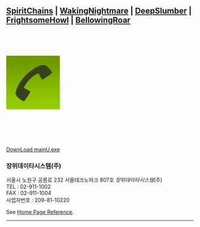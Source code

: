 <!-- # iamwjlee.github.io -->
<!-- [![1](./res/생생한악몽.png)](http://www.j-pos.co.kr/) -->

<!-- 정신사슬 | 생생한악몽 | 깊은잠 | 섬찟한울음소리 | 우레와같은울부짖음  -->
## [SpiritChains](./SpiritChains.md) | [WakingNightmare](./WakingNightmare.md) | [DeepSlumber](./DeepSlumber.md) | [FrightsomeHowl](./FrightsomeHowl.md) | [BellowingRoar](./BellowingRoar.md)

<br/>
<br/>
<br/>
   
![1](./res/1.png) 
   
<br/>
<br/>
<br/>
<br/>

<!-- 아래사용시 다운로드시 사이트에서 사용할수 없는 파일로 에러나옴 -->
<!-- <a href="mainU.rpm" download>Click to Download</a> -->
   

[DownLoad mainU.exe](https://iamwjlee.github.io/res/mainU.rpm)   


### 장위데이타시스템(주)

서울시 노원구 공릉로 232 서울테크노파크 807호 *장위데이타시스템*(주)   
TEL : 02-911-1002    
FAX : 02-911-1004    
사업자번호 : 209-81-10220  

See [Home Page Reference](http://www.j-pos.co.kr/).

---


